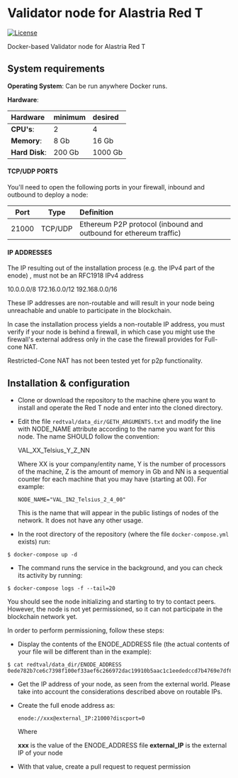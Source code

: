 # Validator node for Alastria Red T

[![License](https://img.shields.io/badge/License-Apache%202.0-blue.svg)](https://github.com/alastria/alastria-node/blob/testnet2/LICENSE)

Docker-based Validator node for Alastria Red T

## System requirements

**Operating System**: Can be run anywhere Docker runs.

**Hardware**:

| Hardware | minimum | desired |
|:------- |:-------- |:---------|
| **CPU's**: | 2 |  4 |
| **Memory**: | 8 Gb |  16 Gb |
| **Hard Disk**: | 200 Gb |  1000 Gb |


#### TCP/UDP PORTS

You'll need to open the following ports in your firewall, inbound and outbound to deploy a node:


| Port | Type | Definition |
|:------:|:-----:|:---------- |
|21000| TCP/UDP | Ethereum P2P protocol (inbound and outbound for ethereum traffic) |

#### IP ADDRESSES

The IP resulting out of the installation process (e.g. the IPv4 part of the enode) , must not be an RFC1918 IPv4 address

10.0.0.0/8
172.16.0.0/12
192.168.0.0/16

These IP addresses are non-routable and will result in your node being unreachable and unable to participate in the blockchain.

In case the installation process yields a non-routable IP address, you must verify if your node is behind a firewall, in which case you might use the firewall's external address only in the case the firewall provides for Full-cone NAT. 

Restricted-Cone NAT has not been tested yet for p2p functionality.

## Installation & configuration

* Clone or download the repository to the machine qhere you want to install and operate the Red T node and enter into the cloned directory.

* Edit the file `redtval/data_dir/GETH_ARGUMENTS.txt` and modify the line with NODE_NAME attribute according to the name you want for this node. The name SHOULD follow the convention:

    VAL_XX_Telsius_Y_Z_NN

    Where XX is your company/entity name, Y is the number of processors of the machine, Z is the amount of memory in Gb and NN is a sequential counter for each machine that you may have (starting at 00). For example:

    `NODE_NAME="VAL_IN2_Telsius_2_4_00"`

    This is the name that will appear in the public listings of nodes of the network. It does not have any other usage.

* In the root directory of the repository (where the file `docker-compose.yml` exists) run:

```console
$ docker-compose up -d
```

* The command runs the service in the background, and you can check its activity by running:
  
```console
$ docker-compose logs -f --tail=20
```

You should see the node initializing and starting to try to contact peers. However, the node is not yet permissioned, so it can not participate in the blockchain network yet.

In order to perform permissioning, follow these steps:

* Display the contents of the ENODE_ADDRESS file (the actual contents of your file will be different than in the example):

```console
$ cat redtval/data_dir/ENODE_ADDRESS
0ede782b7ce6c7398f100ef33aef6c266972dac19910b5aac1c1eededccd7b4769e7df69e4314927417bbdd9592fc9f583c36274976af29e432b8e64059adc03
```

* Get the IP address of your node, as seen from the external world. Please take into account the considerations described above on routable IPs.

* Create the full enode address as:

    `enode://xxx@external_IP:21000?discport=0`

    Where

    **xxx** is the value of the ENODE_ADDRESS file
    **external_IP** is the external IP of your node

* With that value, create a pull request to request permission